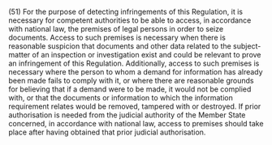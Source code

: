 (51) For the purpose of detecting infringements of this Regulation, it is necessary for competent authorities to be able to access, in accordance with national law, the premises of legal persons in order to seize documents. Access to such premises is necessary when there is reasonable suspicion that documents and other data related to the subject-matter of an inspection or investigation exist and could be relevant to prove an infringement of this Regulation. Additionally, access to such premises is necessary where the person to whom a demand for information has already been made fails to comply with it, or where there are reasonable grounds for believing that if a demand were to be made, it would not be complied with, or that the documents or information to which the information requirement relates would be removed, tampered with or destroyed. If prior authorisation is needed from the judicial authority of the Member State concerned, in accordance with national law, access to premises should take place after having obtained that prior judicial authorisation.